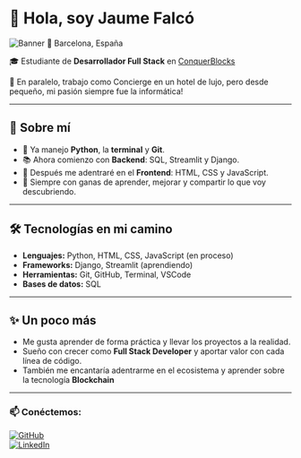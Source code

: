 # 👋 Hola, soy Jaume Falcó
![Banner](https://github.com/user-attachments/assets/e2190259-728f-4e52-92b9-d7e1531e1bac)
📍 Barcelona, España

🎓 Estudiante de **Desarrollador Full Stack** en [ConquerBlocks](https://conquerblocks.com/)

🏨​ En paralelo, trabajo como Concierge en un hotel de lujo, pero desde pequeño, mi pasión siempre fue la informática!

---

## 🚀 Sobre mí
- 🔧 Ya manejo **Python**, la **terminal** y **Git**.  
- 📚 Ahora comienzo con **Backend**: SQL, Streamlit y Django.  
- 🎨 Después me adentraré en el **Frontend**: HTML, CSS y JavaScript.  
- 🌱 Siempre con ganas de aprender, mejorar y compartir lo que voy descubriendo.  

---

## 🛠️ Tecnologías en mi camino
- **Lenguajes:** Python, HTML, CSS, JavaScript (en proceso)  
- **Frameworks:** Django, Streamlit (aprendiendo)  
- **Herramientas:** Git, GitHub, Terminal, VSCode  
- **Bases de datos:** SQL  

---

## ✨ Un poco más
- Me gusta aprender de forma práctica y llevar los proyectos a la realidad.  
- Sueño con crecer como **Full Stack Developer** y aportar valor con cada línea de código.  
- También me encantaría adentrarme en el ecosistema y aprender sobre la tecnología **Blockchain**

---

### 📫 Conéctemos:

[![GitHub](https://img.shields.io/badge/GitHub-000?style=for-the-badge&logo=github&logoColor=white)](https://github.com/falcojau)  
[![LinkedIn](https://img.shields.io/badge/LinkedIn-0077B5?style=for-the-badge&logo=linkedin&logoColor=white)](https://www.linkedin.com/in/jaume-falc%C3%B3-80a296114/) 
